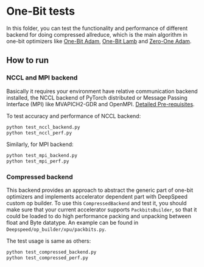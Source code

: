 # One-Bit tests

In this folder, you can test the functionality and performance of different backend for doing compressed allreduce, which is the main algorithm in one-bit optimizers like [One-Bit Adam](https://www.deepspeed.ai/tutorials/onebit-adam/), [One-Bit Lamb](https://www.deepspeed.ai/tutorials/onebit-lamb/) and [Zero-One Adam](https://www.deepspeed.ai/tutorials/zero-one-adam/).

## How to run

### NCCL and MPI backend

Basically it requires your environment have relative communication backend installed, the NCCL backend of PyTorch distributed or Message Passing Interface (MPI) like MVAPICH2-GDR and OpenMPI. [Detailed Pre-requisites](https://www.deepspeed.ai/tutorials/zero-one-adam/#12-pre-requisites-for-01-adam).

To test accuracy and performance of NCCL backend:
```bash
python test_nccl_backend.py
python test_nccl_perf.py
```
Similarly, for MPI backend: 
```bash
python test_mpi_backend.py
python test_mpi_perf.py
```

### Compressed backend

This backend provides an approach to abstract the generic part of one-bit optimizers and implements accelerator dependent part with DeepSpeed custom op builder. To use this `CompressedBackend` and test it, you should make sure that your current accelerator supports `PackbitsBuilder`, so that it could be loaded to do high performance packing and unpacking between float and Byte datatype.
An example can be found in `Deepspeed/op_builder/xpu/packbits.py`.

The test usage is same as others:
```bash
python test_compressed_backend.py
python test_compressed_perf.py
```
